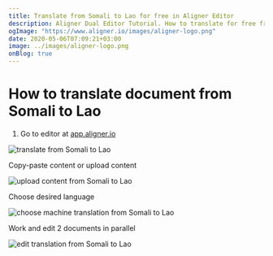 ```yaml
---
title: Translate from Somali to Lao for free in Aligner Editor
description: Aligner Dual Editor Tutorial. How to translate for free from Somali to Lao. Aligner is multilingual document management platform. 
ogImage: "https://www.aligner.io/images/aligner-logo.png"
date: 2020-05-06T07:09:21+03:00
image: ../images/aligner-logo.png
onBlog: true
---
```


# How to translate document from Somali to Lao

1. Go to editor at [app.aligner.io](https://app.aligner.io "Aligner App web page")

![translate from Somali to Lao](../aligner-blank-editor.png "translate from Somali to Lao")

Copy-paste content or upload content

![upload content from Somali to Lao](../aligner-uploaded-document.png "upload content from Somali to Lao")

Choose desired language

![choose machine translation from Somali to Lao](../aligner-language-dropdown.png "choose machine translation from Somali to Lao")

Work and edit 2 documents in parallel

![edit translation from Somali to Lao](../aligner-double-sitded-editor.png "edit translation from Somali to Lao")


